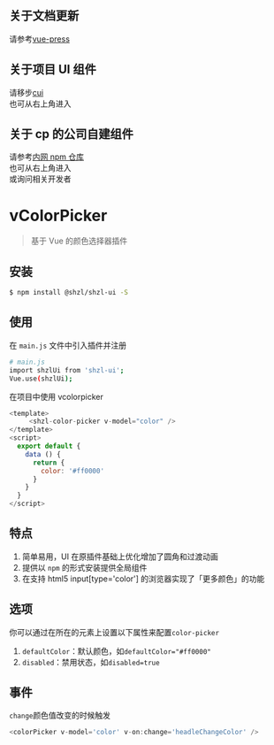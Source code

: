 <!--
 * @Author: your name
 * @Date: 2021-06-28 16:49:43
 * @LastEditTime: 2021-08-31 10:47:14
 * @LastEditors: 张鹏
 * @Description: In User Settings Edit
 * @FilePath: \sgup-web-front\docs\README.md
-->

## 关于文档更新

请参考[vue-press](https://vuepress.vuejs.org/)

## 关于项目 UI 组件

请移步[cui](http://10.12.102.194/cui/#/zh-CN/rate)  
也可从右上角进入

## 关于 cp 的公司自建组件

请参考[内网 npm 仓库](http://10.12.102.194:4873/)  
也可从右上角进入  
或询问相关开发者

<!--
 * @Descripttion: your project
 * @version: 1.0
 * @Author: 张鹏
 * @Date: 2021-02-24 14:31:51
 * @LastEditors: 张鹏
 * @LastEditTime: 2021-08-30 16:27:52
-->

# vColorPicker

> 基于 Vue 的颜色选择器插件

<!-- [DEMO 演示](http://vue-color-picker.rxshc.com/) -->

## 安装

```bash
$ npm install @shzl/shzl-ui -S
```

## 使用

在 `main.js` 文件中引入插件并注册

```bash
# main.js
import shzlUi from 'shzl-ui';
Vue.use(shzlUi);

```

在项目中使用 vcolorpicker

```js
<template>
     <shzl-color-picker v-model="color" />
</template>
<script>
  export default {
    data () {
      return {
        color: '#ff0000'
      }
    }
  }
</script>
```

## 特点

1. 简单易用，UI 在原插件基础上优化增加了圆角和过渡动画
2. 提供以 `npm` 的形式安装提供全局组件
3. 在支持 html5 input[type='color'] 的浏览器实现了「更多颜色」的功能

## 选项

你可以通过在所在的元素上设置以下属性来配置`color-picker`

1. `defaultColor`：默认颜色，如`defaultColor="#ff0000"`
2. `disabled`：禁用状态，如`disabled=true`

## 事件

`change`颜色值改变的时候触发

```js
<colorPicker v-model='color' v-on:change='headleChangeColor' />
```
